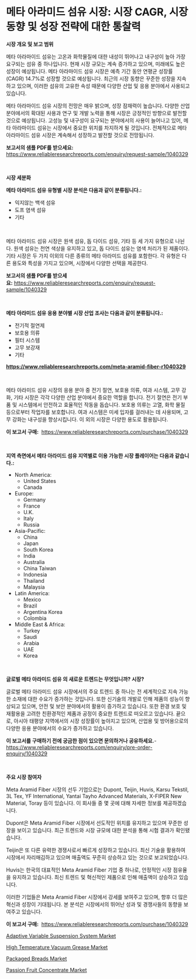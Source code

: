<p><h1>메타 아라미드 섬유 시장: 시장 CAGR, 시장 동향 및 성장 전략에 대한 통찰력</h1></p><p><strong>시장 개요 및 보고 범위</strong></p>
<p><p>메타 아라마이드 섬유는 고온과 화학물질에 대한 내성이 뛰어나고 내구성이 높아 가장 요구되는 섬유 중 하나입니다. 현재 시장 규모는 계속 증가하고 있으며, 미래에도 높은 성장이 예상됩니다. 메타 아라마이드 섬유 시장은 예측 기간 동안 연평균 성장률(CAGR) 14.7%로 성장할 것으로 예상됩니다. 최근의 시장 동향은 꾸준한 성장을 지속하고 있으며, 이러한 섬유의 고유한 속성 때문에 다양한 산업 및 응용 분야에서 사용되고 있습니다.</p><p>메타 아라마이드 섬유 시장의 전망은 매우 밝으며, 성장 잠재력이 높습니다. 다양한 산업 분야에서의 확대된 사용과 연구 및 개발 노력을 통해 시장은 긍정적인 방향으로 발전할 것으로 예상됩니다. 고성능 및 내구성이 요구되는 분야에서의 사용이 늘어나고 있어, 메타 아라마이드 섬유는 시장에서 중요한 위치를 차지하게 될 것입니다. 전체적으로 메타 아라마이드 섬유 시장은 계속해서 성장하고 발전할 것으로 전망됩니다.</p></p>
<p><strong>보고서의 샘플 PDF를 받으세요:</strong> <a href="https://www.reliableresearchreports.com/enquiry/request-sample/1040329">https://www.reliableresearchreports.com/enquiry/request-sample/1040329</a></p>
<p>&nbsp;</p>
<p><strong>시장 세분화</strong></p>
<p><strong>메타 아라미드 섬유 유형별 시장 분석은 다음과 같이 분류됩니다.:</strong></p>
<p><ul><li>익지않는 백색 섬유</li><li>도프 염색 섬유</li><li>기타</li></ul></p>
<p>&nbsp;</p>
<p><p>메타 아라미드 섬유 시장은 원색 섬유, 돕 다이드 섬유, 기타 등 세 가지 유형으로 나뉜다. 원색 섬유는 천연 색상을 유지하고 있고, 돕 다이드 섬유는 염색 처리가 된 제품이다. 기타 시장은 두 가지 이외의 다른 종류의 메타 아라미드 섬유를 포함한다. 각 유형은 다른 용도와 특성을 가지고 있으며, 시장에서 다양한 선택을 제공한다.</p></p>
<p><strong>보고서의 샘플 PDF를 받으세요:</strong>&nbsp;<a href="https://www.reliableresearchreports.com/enquiry/request-sample/1040329">https://www.reliableresearchreports.com/enquiry/request-sample/1040329</a></p>
<p>&nbsp;</p>
<p><strong> 메타 아라미드 섬유 응용 분야별 시장 산업 조사는 다음과 같이 분류됩니다.:</strong></p>
<p><ul><li>전기적 절연제</li><li>보호용 의류</li><li>필터 시스템</li><li>고무 보강재</li><li>기타</li></ul></p>
<p><strong><a href="https://www.reliableresearchreports.com/meta-aramid-fiber-r1040329">https://www.reliableresearchreports.com/meta-aramid-fiber-r1040329</a></strong></p>
<p>&nbsp;</p>
<p><p>메타 아라미드 섬유 시장의 응용 분야 중 전기 절연, 보호용 의류, 여과 시스템, 고무 강화, 기타 시장은 각각 다양한 산업 분야에서 중요한 역할을 합니다. 전기 절연은 전기 부품 및 시스템에서 안전하고 효율적인 작동을 돕습니다. 보호용 의류는 고열, 화학 물질 등으로부터 작업자를 보호합니다. 여과 시스템은 미세 입자를 걸러내는 데 사용되며, 고무 강화는 내구성을 향상시킵니다. 이 외의 시장은 다양한 용도로 활용됩니다.</p></p>
<p><strong>이 보고서 구매:</strong>&nbsp; <a href="https://www.reliableresearchreports.com/purchase/1040329">https://www.reliableresearchreports.com/purchase/1040329</a></p>
<p>&nbsp;</p>
<p><strong>지역 측면에서 메타 아라미드 섬유 지역별로 이용 가능한 시장 플레이어는 다음과 같습니다.:</strong></p>
<p><ul>
    <li>
        North America:
        <ul>
            <li>United States</li>
            <li>Canada</li>
        </ul>
    </li>
    <li>
        Europe:
        <ul>
            <li>Germany</li>
            <li>France</li>
            <li>U.K.</li>
            <li>Italy</li>
            <li>Russia</li>
        </ul>
    </li>
    <li>
        Asia-Pacific:
        <ul>
            <li>China</li>
            <li>Japan</li>
            <li>South Korea</li>
            <li>India</li>
            <li>Australia</li>
            <li>China Taiwan</li>
            <li>Indonesia</li>
            <li>Thailand</li>
            <li>Malaysia</li>
        </ul>
    </li>
    <li>
        Latin America:
        <ul>
            <li>Mexico</li>
            <li>Brazil</li>
            <li>Argentina Korea</li>
            <li>Colombia</li>
        </ul>
    </li>
    <li>
        Middle East & Africa:
        <ul>
            <li>Turkey</li>
            <li>Saudi</li>
            <li>Arabia</li>
            <li>UAE</li>
            <li>Korea</li>
        </ul>
    </li>
    </ul></p>
<p>&nbsp;</p>
<p><strong>글로벌 메타 아라미드 섬유 의 새로운 트렌드는 무엇입니까? 시장?</strong></p>
<p><p>글로벌 메타 아라미드 섬유 시장에서의 주요 트렌드 중 하나는 전 세계적으로 지속 가능한 소재에 대한 수요가 증가하는 것입니다. 또한 신기술의 개발로 인해 제품의 성능이 향상되고 있으며, 안전 및 보안 분야에서의 활용이 증가하고 있습니다. 또한 환경 보호 및 재활용을 고려한 친환경적인 제품과 공정이 중요한 트렌드로 떠오르고 있습니다. 끝으로, 아시아 태평양 지역에서의 시장 성장률이 높아지고 있으며, 산업용 및 방어용으로의 다양한 응용 분야에서의 수요가 증가하고 있습니다.</p></p>
<p><strong>이 보고서를 구매하기 전에 궁금한 점이 있으면 문의하거나 공유하세요.</strong>- <a href="https://www.reliableresearchreports.com/enquiry/pre-order-enquiry/1040329">https://www.reliableresearchreports.com/enquiry/pre-order-enquiry/1040329</a></p>
<p>&nbsp;</p>
<p><strong>주요 시장 참여자</strong></p>
<p><p>Meta Aramid Fiber 시장의 선두 기업으로는 Dupont, Teijin, Huvis, Karsu Tekstil, 3L Tex, YF International, Yantai Tayho Advanced Materials, X-FIPER New Material, Toray 등이 있습니다. 이 회사들 중 몇 곳에 대해 자세한 정보를 제공하겠습니다.</p><p>Dupont은 Meta Aramid Fiber 시장에서 선도적인 위치를 유지하고 있으며 꾸준한 성장을 보이고 있습니다. 최근 트렌드와 시장 규모에 대한 분석을 통해 시험 결과가 확인됐습니다.</p><p>Teijin은 또 다른 유력한 경쟁사로서 빠르게 성장하고 있습니다. 최신 기술을 활용하여 시장에서 자리매김하고 있으며 매출액도 꾸준히 상승하고 있는 것으로 보고되었습니다.</p><p>Huvis는 한국의 대표적인 Meta Aramid Fiber 기업 중 하나로, 안정적인 시장 점유율을 유지하고 있습니다. 최신 트렌드 및 혁신적인 제품으로 인해 매출액이 상승하고 있습니다.</p><p>이러한 기업들은 Meta Aramid Fiber 시장에서 강세를 보여주고 있으며, 향후 더 많은 혁신과 성장이 기대됩니다. 본 분석은 시장에서의 뛰어난 성과 및 경쟁사들의 동향을 보여주고 있습니다.</p></p>
<p><strong>이 보고서 구매:</strong>&nbsp;&nbsp;<a href="https://www.reliableresearchreports.com/purchase/1040329">https://www.reliableresearchreports.com/purchase/1040329</a></p>
<p><p><a href="https://www.linkedin.com/pulse/adaptive-variable-suspension-system-market-analysis-examines-its-7gqwf?trackingId=NA3B0rl7eHLtR1W%2Bu%2FQfZQ%3D%3D">Adaptive Variable Suspension System Market</a></p><p><a href="https://www.linkedin.com/pulse/high-temperature-vacuum-grease-market-research-report-unlocks-vkjnf?trackingId=nih9Vyydb3u%2Fb%2BwHvUTyCw%3D%3D">High Temperature Vacuum Grease Market</a></p><p><a href="https://github.com/lubmix/Market-Research-Report-List-2/blob/main/packaged-breads-market.md">Packaged Breads Market</a></p><p><a href="https://github.com/joannagoyvaerts/Market-Research-Report-List-2/blob/main/passion-fruit-concentrate-market.md">Passion Fruit Concentrate Market</a></p></p>